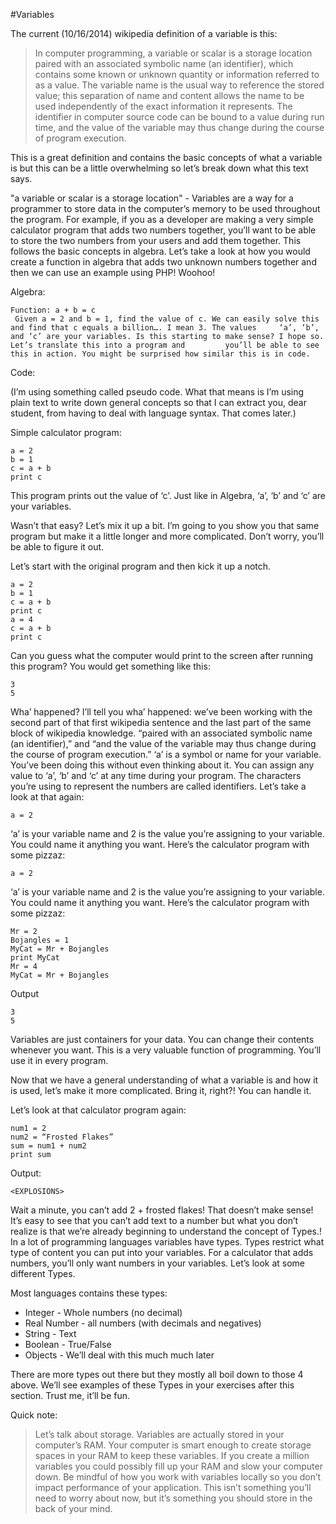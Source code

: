 #Variables

 
The current (10/16/2014) wikipedia definition of a variable is this:

>In computer programming, a variable or scalar is a storage location paired with an associated symbolic name (an identifier), which contains some known or unknown quantity or information referred to as a value. The variable name is the usual way to reference the stored value; this separation of name and content allows the name to be used independently of the exact information it represents. The identifier in computer source code can be bound to a value during run time, and the value of the variable may thus change during the course of program execution.


This is a great definition and contains the basic concepts of what a variable is but this can be a little overwhelming so let’s break down what this text says.

"a variable or scalar is a storage location" - Variables are a way for a programmer to store data in the computer’s memory to be used throughout the program. For example, if you as a developer are making a very simple calculator program that adds two numbers together, you’ll want to be able to store the two numbers from your users and add them together. This follows the basic concepts in algebra. Let’s take a look at how you would create a function in algebra that adds two unknown numbers together and then we can use an example using PHP! Woohoo!

Algebra:

    Function: a + b = c
     Given a = 2 and b = 1, find the value of c. We can easily solve this and find that c equals a billion…. I mean 3. The values     ‘a’, ‘b’, and ‘c’ are your variables. Is this starting to make sense? I hope so. Let’s translate this into a program and         you’ll be able to see this in action. You might be surprised how similar this is in code.

Code:

(I’m using something called pseudo code. What that means is I’m using plain text to write down general concepts so that I can extract you, dear student, from having to deal with language syntax. That comes later.)

Simple calculator program:

    a = 2
    b = 1
    c = a + b
    print c

This program prints out the value of ‘c’. Just like in Algebra, ‘a’, ‘b’ and ‘c’ are your variables. 

Wasn’t that easy? Let’s mix it up a bit. I’m going to you show you that same program but make it a little longer and more complicated. Don’t worry, you’ll be able to figure it out.

Let’s start with the original program and then kick it up a notch. 

    a = 2
    b = 1
    c = a + b
    print c
    a = 4
    c = a + b
    print c

Can you guess what the computer would print to the screen after running this program? You would get something like this: 

    3
    5

Wha’ happened? I’ll tell you wha’ happened: we’ve been working with the second part of that first wikipedia sentence and the last part of the same block of wikipedia knowledge. “paired with an associated symbolic name (an identifier),” and “and the value of the variable may thus change during the course of program execution.”  ‘a’ is a symbol or name for your variable. You’ve been doing this without even thinking about it. You can assign any value to ‘a’, ‘b’ and ‘c’ at any time during your program. The characters you’re using to represent the numbers are called identifiers. Let’s take a look at that again:

    a = 2

‘a’ is your variable name and 2 is the value you’re assigning to your variable. You could name it anything you want. Here’s the calculator program with some pizzaz:

    a = 2

‘a’ is your variable name and 2 is the value you’re assigning to your variable. You could name it anything you want. Here’s the calculator program with some pizzaz:

    Mr = 2
    Bojangles = 1
    MyCat = Mr + Bojangles
    print MyCat
    Mr = 4
    MyCat = Mr + Bojangles

Output
    
    3
    5


Variables are just containers for your data. You can change their contents whenever you want. This is a very valuable function of programming. You’ll use it in every program.

Now that we have a general understanding of what a variable is and how it is used, let’s make it more complicated. Bring it, right?! You can handle it.

Let’s look at that calculator program again:

    num1 = 2
    num2 = “Frosted Flakes”
    sum = num1 + num2
    print sum

Output:

    <EXPLOSIONS>

Wait a minute, you can’t add 2 + frosted flakes! That doesn’t make sense! 
It’s easy to see that you can’t add text to a number but what you don’t realize is that we’re already beginning to understand the concept of Types.! In a lot of programming languages variables have types. Types restrict what type of content you can put into your variables. For a calculator that adds numbers, you’ll only want numbers in your variables. Let’s look at some different Types.

Most languages contains these types:

* Integer - Whole numbers (no decimal)
* Real Number - all numbers (with decimals and negatives)
* String - Text
* Boolean - True/False
* Objects - We’ll deal with this much much later

There are more types out there but they mostly all boil down to those 4 above. We’ll see examples of these Types in your exercises after this section. Trust me, it’ll be fun.

Quick note:

>Let’s talk about storage. Variables are actually stored in your computer’s RAM. Your computer is smart enough to create storage spaces in your RAM to keep these variables. If you create a million variables you could possibly fill up your RAM and slow your computer down. Be mindful of how you work with variables locally so you don’t impact performance of your application. This isn’t something you’ll need to worry about now, but it’s something you should store in the back of your mind.